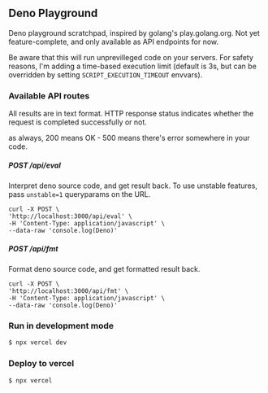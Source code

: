 ## Deno Playground

Deno playground scratchpad, inspired by golang's play.golang.org. Not yet feature-complete, and only available as API endpoints for now.

Be aware that this will run unprevilleged code on your servers. For safety reasons, I'm adding a time-based execution limit (default is 3s, but can be overridden by setting `SCRIPT_EXECUTION_TIMEOUT` envvars).

### Available API routes

All results are in text format. HTTP response status indicates whether the request is completed successfully or not.

as always, 200 means OK - 500 means there's error somewhere in your code.

##### POST /api/eval
Interpret deno source code, and get result back.
To use unstable features, pass `unstable=1` queryparams on the URL.

```
curl -X POST \
'http://localhost:3000/api/eval' \
-H 'Content-Type: application/javascript' \
--data-raw 'console.log(Deno)'
```

##### POST /api/fmt
Format deno source code, and get formatted result back.

```
curl -X POST \
'http://localhost:3000/api/fmt' \
-H 'Content-Type: application/javascript' \
--data-raw 'console.log(Deno)'
```

### Run in development mode

```bash
$ npx vercel dev
```

### Deploy to vercel

```
$ npx vercel
```